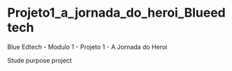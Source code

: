 # Projeto1_a_jornada_do_heroi_Blueedtech
Blue Edtech - Modulo 1 - Projeto 1 -  A Jornada do Heroi 

Stude purpose project 
